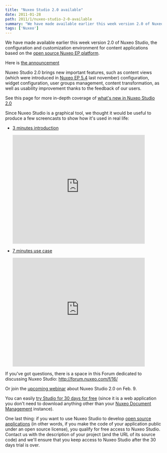 ```yaml
---
title: "Nuxeo Studio 2.0 available"
date: 2011-01-28
path: 2011/1/nuxeo-studio-2-0-available
summary: "We have made available earlier this week version 2.0 of Nuxeo Studio, the configuration and customization environment for content applications based on the open source Nuxeo EP platform."
tags: ['Nuxeo']
---
```


We have made available earlier this week version 2.0 of Nuxeo Studio, the configuration and customization environment for content applications based on the <a href="http://www.nuxeo.com/en/products/enterprise-platform">open source Nuxeo EP platform</a>.

Here is <a href="http://www.nuxeo.com/en/about/news/nuxeo-studio-2.0-now-available">the announcement</a>

Nuxeo Studio 2.0 brings new important features, such as content views (which were introduced in <a href="http://www.nuxeo.com/en/about/news/nuxeo-upgrades-osgi-infrastructure">Nuxeo EP 5.4</a> last november) configuration, widget configuration, user groups management, content transformation, as well as usability improvement thanks to the feedback of our users.

<!-- more -->

See this page for more in-depth coverage of <a href="http://www.nuxeo.com/en/products/studio/whats-new-v2">what's new in Nuxeo Studio 2.0</a>

Since Nuxeo Studio is a graphical tool, we thought it would be useful to produce a few screencasts to show how it's used in real life:

<ul>

<li><p><a href="http://www.youtube.com/watch?v=CQ2tk-cfxGk">3 minutes introduction</a></p>

<p><iframe width="425" height="349" src="http://www.youtube.com/embed/cSgN4gTsxjk" frameborder="0" allowfullscreen></iframe></p></li>

<li><p><a href="http://www.youtube.com/watch?v=B_ebqAp_owk">7 minutes use case</a></p>

<p><iframe width="425" height="349" src="http://www.youtube.com/embed/B_ebqAp_owk" frameborder="0" allowfullscreen></iframe></p></li>

</ul>

If you've got questions, there is a space in this Forum dedicated to discussing Nuxeo Studio: <a href="http://forum.nuxeo.com/f/16/">http://forum.nuxeo.com/f/16/</a>

Or join the <a href="http://www.nuxeo.com/en/about/events/event-nuxeo-studio-2">upcoming webinar</a> about Nuxeo Studio 2.0 on Feb. 9.

You can easily <a href="https://connect.nuxeo.com/nuxeo/site/connect/trial/form">try Studio for 30 days for free</a> (since it is a web application you don't need to download anything other than your <a href="http://www.nuxeo.com/en/products/document-management">Nuxeo Document Management</a> instance).

One last thing: if you want to use Nuxeo Studio to develop <a href="http://www.nuxeo.com/en/products/make-it-your-own">open source applications</a> (in other words, if you make the code of your application public under an open source license), you qualify for free access to Nuxeo Studio. Contact us with the description of your project (and the URL of its source code) and we'll ensure that you keep access to Nuxeo Studio after the 30 days trial is over.


